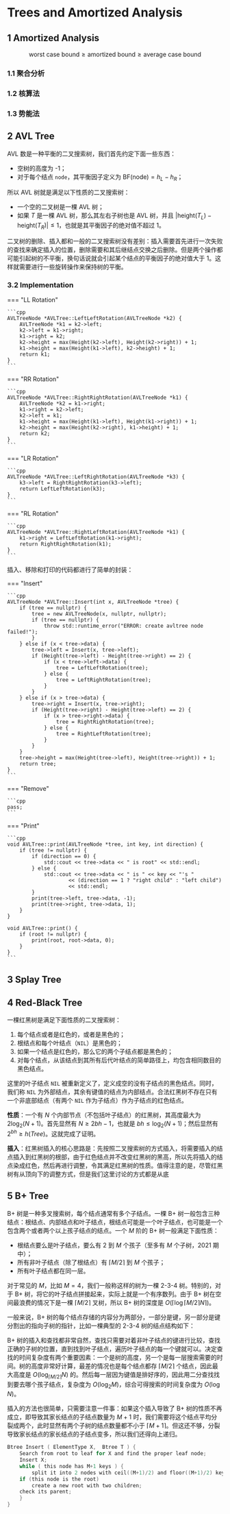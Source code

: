 # Trees and Amortized Analysis

## 1 Amortized Analysis

$$
\mathrm{worst\ case\ bound} \geq \mathrm{amortized\ bound} \geq \mathrm{average\ case\ bound}
$$

<!-- ?worst-case bound≥amortized bound≥average-case bound -->

### 1.1 聚合分析

### 1.2 核算法

### 1.3 势能法

<!-- ???- Info "Example" -->

## 2 AVL Tree

AVL 数是一种平衡的二叉搜索树，我们首先约定下面一些东西：

- 空树的高度为 -1；
- 对于每个结点 `node`，其平衡因子定义为 $\textrm{BF}(\textrm{node}) =  h_L - h_R$；

所以 AVL 树就是满足以下性质的二叉搜索树：

- 一个空的二叉树是一棵 AVL 树；
- 如果 $T$ 是一棵 AVL 树，那么其左右子树也是 AVL 树，并且 $\lvert\textrm{height}(T_L) - \textrm{height}(T_R)\rvert \leq 1$，也就是其平衡因子的绝对值不超过 1。

二叉树的删除、插入都和一般的二叉搜索树没有差别：插入需要首先进行一次失败的查找来确定插入的位置，删除需要和其后继结点交换之后删除。但是两个操作都可能引起树的不平衡，换句话说就会引起某个结点的平衡因子的绝对值大于 1。这样就需要进行一些旋转操作来保持树的平衡。

### 3.2 Implementation

=== "LL Rotation"

    ```cpp
    AVLTreeNode *AVLTree::LeftLeftRotation(AVLTreeNode *k2) {
        AVLTreeNode *k1 = k2->left;
        k2->left = k1->right;
        k1->right = k2;
        k2->height = max(Height(k2->left), Height(k2->right)) + 1;
        k1->height = max(Height(k1->left), k2->height) + 1;
        return k1;
    }
    ```

=== "RR Rotation"

    ```cpp
    AVLTreeNode *AVLTree::RightRightRotation(AVLTreeNode *k1) {
        AVLTreeNode *k2 = k1->right;
        k1->right = k2->left;
        k2->left = k1;
        k1->height = max(Height(k1->left), Height(k1->right)) + 1;
        k2->height = max(Height(k2->right), k1->height) + 1;
        return k2;
    }
    ```

=== "LR Rotation"

    ```cpp
    AVLTreeNode *AVLTree::LeftRightRotation(AVLTreeNode *k3) {
        k3->left = RightRightRotation(k3->left);
        return LeftLeftRotation(k3);
    }
    ```

=== "RL Rotation"

    ```cpp
    AVLTreeNode *AVLTree::RightLeftRotation(AVLTreeNode *k1) {
        k1->right = LeftLeftRotation(k1->right);
        return RightRightRotation(k1);
    }
    ```

插入、移除和打印的代码都进行了简单的封装：

=== "Insert"

    ```cpp
    AVLTreeNode *AVLTree::Insert(int x, AVLTreeNode *tree) {
        if (tree == nullptr) {
            tree = new AVLTreeNode(x, nullptr, nullptr);
            if (tree == nullptr) {
                throw std::runtime_error("ERROR: create avltree node failed!");
            }
        } else if (x < tree->data) {
            tree->left = Insert(x, tree->left);
            if (Height(tree->left) - Height(tree->right) == 2) {
                if (x < tree->left->data) {
                    tree = LeftLeftRotation(tree);
                } else {
                    tree = LeftRightRotation(tree);
                }
            }
        } else if (x > tree->data) {
            tree->right = Insert(x, tree->right);
            if (Height(tree->right) - Height(tree->left) == 2) {
                if (x > tree->right->data) {
                    tree = RightRightRotation(tree);
                } else {
                    tree = RightLeftRotation(tree);
                }
            }
        }
        tree->height = max(Height(tree->left), Height(tree->right)) + 1;
        return tree;
    }
    ```

=== "Remove"

    ```cpp
    pass;
    ```

=== "Print"

    ```cpp
    void AVLTree::print(AVLTreeNode *tree, int key, int direction) {
        if (tree != nullptr) {
            if (direction == 0) {
                std::cout << tree->data << " is root" << std::endl;
            } else {
                std::cout << tree->data << " is " << key << "'s "
                        << (direction == 1 ? "right child" : "left child")
                        << std::endl;
            }
            print(tree->left, tree->data, -1);
            print(tree->right, tree->data, 1);
        }
    }

    void AVLTree::print() {
        if (root != nullptr) {
            print(root, root->data, 0);
        }
    }
    ```


## 3 Splay Tree

## 4 Red-Black Tree

一棵红黑树是满足下面性质的二叉搜索树：

1. 每个结点或者是红色的，或者是黑色的；
2. 根结点和每个叶结点（`NIL`）是黑色的；
3. 如果一个结点是红色的，那么它的两个子结点都是黑色的；
4. 对每个结点，从该结点到其所有后代叶结点的简单路径上，均包含相同数目的黑色结点。

这里的叶子结点 `NIL` 被重新定义了，定义成空的没有子结点的黑色结点。同时，我们称 `NIL` 为外部结点，其余有键值的结点为内部结点。合法红黑树不存在只有一个非底部结点（有两个 `NIL` 作为子结点）作为子结点的红色结点。

**性质**：一个有 $N$ 个内部节点（不包括叶子结点）的红黑树，其高度最大为 $2\log_2(N+1)$。首先显然有 $N \geq 2 \mathit{bh} - 1$，也就是 $\mathit{bh} \leq \log_2(N+1)$；然后显然有 $2^\mathit{bh} \geq \mathit{h}(\mathit{Tree})$。这就完成了证明。

**插入**：红黑树插入的核心思路是：先按照二叉搜索树的方式插入，将需要插入的结点插入到红黑树的根部，由于红色结点并不改变红黑树的黑高，所以先将插入的结点染成红色，然后再进行调整，令其满足红黑树的性质。值得注意的是，尽管红黑树有从顶向下的调整方式，但是我们这里讨论的方式都是从底



## 5 B+ Tree

B+ 树是一种多叉搜索树，每个结点通常有多个子结点。一棵 B+ 树一般包含三种结点：根结点、内部结点和叶子结点，根结点可能是一个叶子结点，也可能是一个包含两个或者两个以上孩子结点的结点。一个 $M$ 阶的 B+ 树一般满足下面性质：

- 根结点要么是叶子结点，要么有 $2$ 到 $M$ 个孩子（至多有 $M$ 个子树，2021 期中）；
- 所有非叶子结点（除了根结点）有 $\lceil M/2 \rceil$ 到 $M$ 个孩子；
- 所有叶子结点都在同一层。

对于常见的 $M$，比如 $M = 4$，我们一般称这样的树为一棵 $2$-$3$-$4$ 树。特别的，对于 B+ 树，将它的叶子结点拼接起来，实际上就是一个有序数列。由于 B+ 树在空间最浪费的情况下是一棵 $\lceil M/2 \rceil$ 叉树，所以 B+ 树的深度是 $O(\lceil \log \lceil M/2 \rceil N \rceil)$。

一般来说，B+ 树的每个结点存储的内容分为两部分，一部分是键，另一部分是键分割出的指向子树的指针，比如一棵典型的 $2$-$3$-$4$ 树的结点结构如下：

B+ 树的插入和查找都非常自然，查找只需要对着非叶子结点的键进行比较，查找正确的子树的位置，直到找到叶子结点，遍历叶子结点的每一个键就可以。决定查找的时间复杂度有两个重要因素：一个是树的高度，另一个是每一层搜索需要的时间。树的高度非常好计算，最差的情况也是每个结点都存 $\lceil M/2 \rceil$ 个结点，因此最大高度是 $O(\log_{\lceil M/2 \rceil} N)$ 的。然后每一层因为键值是排好序的，因此用二分查找找到要去哪个孩子结点，复杂度为 $O(\log_2 M)$，综合可得搜索的时间复杂度为 $O(\log N)$。

插入的方法也很简单，只需要注意一件事：如果这个插入导致了 B+ 树的性质不再成立，即导致其家长结点的子结点数量为 $M+1$ 时，我们需要将这个结点平均分裂成两个，此时显然有两个子树的结点数量都不小于 $\lceil M+1 \rceil$。但这还不够，分裂导致家长结点的家长结点的子结点变多，所以我们还得向上递归。

```c
Btree Insert ( ElementType X,  Btree T ) { 
    Search from root to leaf for X and find the proper leaf node;
    Insert X;
    while ( this node has M+1 keys ) {
        split it into 2 nodes with ceil((M+1)/2) and floor((M+1)/2) keys.
    if (this node is the root)
        create a new root with two children;
    check its parent;
    }
}
```
